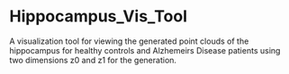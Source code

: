 # Hippocampus_Vis_Tool
A visualization tool for viewing the generated point clouds of the hippocampus for healthy controls and Alzhemeirs Disease patients using two  dimensions z0 and z1 for the generation.
